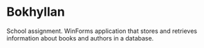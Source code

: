 # Bokhyllan
School assignment. WinForms application that stores and retrieves information about books and authors in a database.
